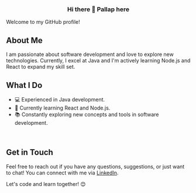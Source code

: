 ### <p align="center"> Hi there 👋 Pallap here</p>

Welcome to my GitHub profile! 




## About Me
I am passionate about software development and love to explore new technologies. Currently, I excel at Java and I'm actively learning Node.js and React to expand my skill set.



## What I Do
- 💻 Experienced in Java development.
- 🌱 Currently learning React and Node.js.
- 📚 Constantly exploring new concepts and tools in software development.


<br>

## Get in Touch
Feel free to reach out if you have any questions, suggestions, or just want to chat! You can connect with me via [LinkedIn](https://www.linkedin.com/in/pal-lap/ ).

Let's code and learn together! 😊

<!--


Here are some ideas to get you started:

- 🔭 I’m currently working on ...
- 🌱 I’m currently learning ...
- 👯 I’m looking to collaborate on ...
- 🤔 I’m looking for help with ...
- 💬 Ask me about ...
- 📫 How to reach me: ...
- 😄 Pronouns: ...
- ⚡ Fun fact: ...
-->

